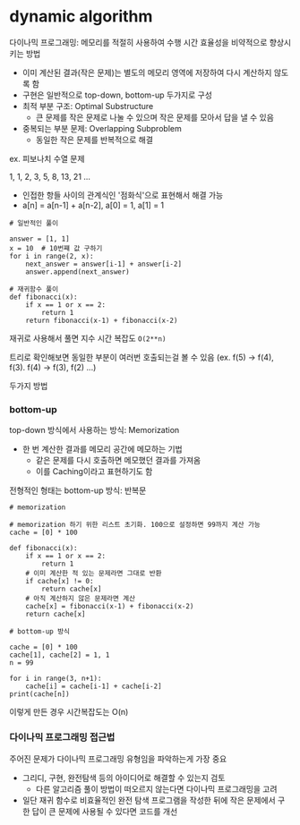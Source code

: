 # dynamic algorithm

다이나믹 프로그래밍: 메모리를 적절히 사용하여 수행 시간 효율성을 비약적으로 향상시키는 방법
- 이미 계산된 결과(작은 문제)는 별도의 메모리 영역에 저장하여 다시 계산하지 않도록 함
- 구현은 일반적으로 top-down, bottom-up 두가지로 구성
- 최적 부분 구조: Optimal Substructure
  - 큰 문제를 작은 문제로 나눌 수 있으며 작은 문제를 모아서 답을 낼 수 있음
- 중복되는 부분 문제: Overlapping Subproblem
  - 동일한 작은 문제를 반복적으로 해결


ex. 피보나치 수열 문제

1, 1, 2, 3, 5, 8, 13, 21 ...

- 인접한 항들 사이의 관계식인 '점화식'으로 표현해서 해결 가능
- a[n] = a[n-1] + a[n-2], a[0] = 1, a[1] = 1

```
# 일반적인 풀이

answer = [1, 1]
x = 10  # 10번쨰 값 구하기
for i in range(2, x):
    next_answer = answer[i-1] + answer[i-2]
    answer.append(next_answer)

# 재귀함수 풀이
def fibonacci(x):
    if x == 1 or x == 2:
        return 1
    return fibonacci(x-1) + fibonacci(x-2)
```

재귀로 사용해서 풀면 지수 시간 복잡도 `O(2**n)`

트리로 확인해보면 동일한 부분이 여러번 호출되는걸 볼 수 있음 (ex. f(5) -> f(4), f(3). f(4) -> f(3), f(2) ...)

두가지 방법

### bottom-up

top-down 방식에서 사용하는 방식: Memorization
- 한 번 계산한 결과를 메모리 공간에 메모하는 기법
  - 같은 문제를 다시 호출하면 메모했던 결과를 가져옴
  - 이를 Caching이라고 표현하기도 함

전형적인 형태는 bottom-up 방식: 반복문

```
# memorization

# memorization 하기 위한 리스트 초기화. 100으로 설정하면 99까지 계산 가능
cache = [0] * 100

def fibonacci(x):
    if x == 1 or x == 2:
        return 1
    # 이미 계산한 적 있는 문제라면 그대로 반환
    if cache[x] != 0:
        return cache[x]
    # 아직 계산하지 않은 문제라면 계산
    cache[x] = fibonacci(x-1) + fibonacci(x-2)
    return cache[x]
```

```
# bottom-up 방식

cache = [0] * 100
cache[1], cache[2] = 1, 1
n = 99

for i in range(3, n+1):
    cache[i] = cache[i-1] + cache[i-2]
print(cache[n])
```

이렇게 만든 경우 시간복잡도는 O(n)


### 다이나믹 프로그래밍 접근법

주어진 문제가 다이나믹 프로그래밍 유형임을 파악하는게 가장 중요
- 그리디, 구현, 완전탐색 등의 아이디어로 해결할 수 있는지 검토
  - 다른 알고리즘 풀이 방법이 떠오르지 않는다면 다이나믹 프로그래밍을 고려
- 일단 재귀 함수로 비효율적인 완전 탐색 프로그램을 작성한 뒤에 작은 문제에서 구한 답이 큰 문제에 사용될 수 있다면 코드를 개선
